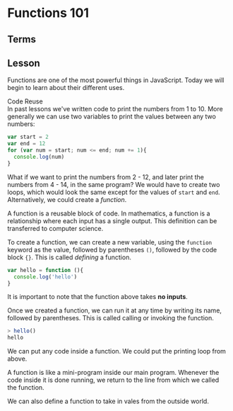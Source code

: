 # Functions 101

## Terms

## Lesson

Functions are one of the most powerful things in JavaScript. Today we will begin to learn about their different uses.

Code Reuse <br>
In past lessons we've written code to print the numbers from 1 to 10. More generally we can use two variables to print the values between any two numbers: 

```js
var start = 2
var end = 12
for (var num = start; num <= end; num += 1){ 
  console.log(num)
}
```

What if we want to print the numbers from 2 - 12, and later print the numbers from 4 - 14, in the same program? We would have to create two loops, which would look the same except for the values of `start` and `end`. Alternatively, we could create a *function*.

A function is a reusable block of code. In mathematics, a function is a relationship where each input has a single output. This definition can be transferred to computer science. 

To create a function, we can create a new variable, using the `function` keyword as the value, followed by parentheses `()`, followed by the code block `{}`.
This is called *defining* a function.

```js
var hello = function (){
  console.log('hello')
}
```

It is important to note that the function above takes **no inputs**.

Once we created a function, we can run it at any time by writing its name, followed by parentheses. This is called calling or invoking the function.

```js
> hello()
hello
```

We can put any code inside a function. We could put the printing loop from above. 

A function is like a mini-program inside our main program. Whenever the code inside it is done running, we return to the line from which we called the function.

We can also define a function to take in vales from the outside world. 